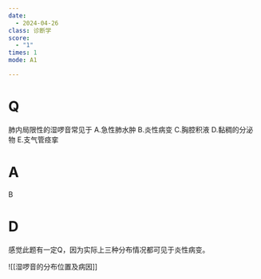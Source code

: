 ```yaml
---
date:
  - 2024-04-26
class: 诊断学
score:
  - "1"
times: 1
mode: A1

--- 
```



# Q
肺内局限性的湿啰音常见于
A.急性肺水肿
B.炎性病变
C.胸腔积液
D.黏稠的分泌物
E.支气管痉挛

# A

B



# D
感觉此题有一定Q，因为实际上三种分布情况都可见于炎性病变。

![[湿啰音的分布位置及病因]]